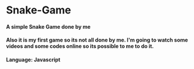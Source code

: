 # Snake-Game

#### A simple Snake Game done by me
#### Also it is my first game so its not all done by me. I'm going to watch some videos and some codes online so its possible to me to do it.

#### Language: Javascript
